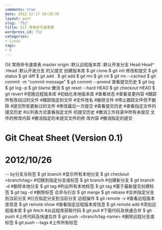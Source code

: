 ```yaml
---
comments: true
date: 2012-12-17 19:28:36
layout: post
slug: '752'
title: Git 常用命令速查表
wordpress_id: 752
categories:
- Linux
tags:
- G
---
```


Git 常用命令速查表
master origin :默认远程版本库
:默认开发分支
Head Head^ :Head :默认开发分支
的父提交
创建版本库
$ git clone <url>
$ git init
修改和提交
$ git status
$ git diff
$ git add .
$ git add <file>
$ git mv <old> <new>
$ git rm <file>
$ git rm --cached <file>
$ git commit -m "commit message"
$ git commit --amend<!-- more -->
查看提交历史
$ git log
$ git log -p <file>
$ git blame <file>
撤消
$ git reset --hard HEAD
$ git checkout HEAD <file>
$ git revert <commit>
#克隆远程版本库
#初始化本地版本库
#查看状态
#查看变更内容
#跟踪所有改动过的文件
#跟踪指定的文件
#文件改名
#删除文件
#停止跟踪文件但不删除
#提交所有更新过的文件
#修改最后一次提交
#查看提交历史
#查看指定文件的提交历史
#以列表方式查看指定文件
的提交历史
#撤消工作目录中所有未提交
文件的修改内容
#撤消指定的未提交文件的修
改内容
#撤消指定的提交
# Git Cheat Sheet <CN> (Version 0.1)
# 2012/10/26
-- by分支与标签
$ git branch
#显示所有本地分支
$ git checkout <branch/tag>
#切换到指定分支或标签
$ git
branch <new-branch>
#创建新分支
$ git branch -d <branch>
#删除本地分支
$ git tag
#列出所有本地标签
$ git tag <tagname>
#基于最新提交创建标签
$ git tag -d <tagname>
#删除标签
合并与衍合
$ git merge <branch>
$ git rebase <branch>
#合并指定分支到当前分支
#衍合指定分支到当前分支
远程操作
$ git remote -v
#查看远程版本库信息
$ git remote show <remote>
#查看指定远程版本库信息
$ git remote add <remote> <url>
#添加远程版本库
$ git fetch <remote>
#从远程库获取代码
$ git pull <remote> <branch> #下载代码及快速合并
$ git push <remote> <branch> #上传代码及快速合并
$ git push <remote> :<branch/tag-name>
#删除远程分支或标签
$ git push --tags
#上传所有标签
